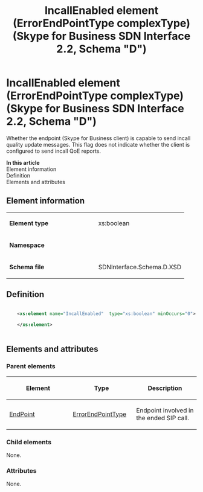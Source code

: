 ﻿---
title: IncallEnabled element (ErrorEndPointType complexType) (Skype for Business SDN Interface 2.2, Schema "D")
TOCTitle: IncallEnabled element (ErrorEndPointType complexType)
ms:assetid: 814ee50f-a076-cf5f-926a-42bf6323999f
ms:mtpsurl: https://msdn.microsoft.com/en-us/library/Mt170897(v=office.16)
ms:contentKeyID: 65855472
ms.date: 08/24/2015
mtps_version: v=office.16
dev_langs:
- xml
---

# IncallEnabled element (ErrorEndPointType complexType) (Skype for Business SDN Interface 2.2, Schema \"D\")

Whether the endpoint (Skype for Business client) is capable to send incall quality update messages. This flag does not indicate whether the client is configured to send incall QoE reports.


**In this article**  
Element information  
Definition  
Elements and attributes  

## Element information

<table>
<colgroup>
<col style="width: 50%" />
<col style="width: 50%" />
</colgroup>
<tbody>
<tr class="odd">
<td><p><strong>Element type</strong></p></td>
<td><p>xs:boolean</p></td>
</tr>
<tr class="even">
<td><p><strong>Namespace</strong></p></td>
<td><p></p></td>
</tr>
<tr class="odd">
<td><p><strong>Schema file</strong></p></td>
<td><p>SDNInterface.Schema.D.XSD</p></td>
</tr>
</tbody>
</table>


## Definition

``` xml

    <xs:element name="IncallEnabled"  type="xs:boolean" minOccurs="0">
    
    </xs:element>
  
```

## Elements and attributes

### Parent elements

<table>
<colgroup>
<col style="width: 33%" />
<col style="width: 33%" />
<col style="width: 33%" />
</colgroup>
<thead>
<tr class="header">
<th><p>Element</p></th>
<th><p>Type</p></th>
<th><p>Description</p></th>
</tr>
</thead>
<tbody>
<tr class="odd">
<td><p><a href="endpoint-element-errortype-complextype-skype-for-business-sdn-interface-2-2-schema-d.md">EndPoint</a></p></td>
<td><p><a href="errorendpointtype-complextype-skype-for-business-sdn-interface-2-2-schema-d.md">ErrorEndPointType</a></p></td>
<td><p>Endpoint involved in the ended SIP call.</p></td>
</tr>
</tbody>
</table>


### Child elements

None.

### Attributes

None.


